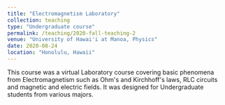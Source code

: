```yaml
---
title: "Electromagnetism Laboratory"
collection: teaching
type: "Undergraduate course"
permalink: /teaching/2020-fall-teaching-2
venue: "University of Hawai'i at Manoa, Physics"
date: 2020-08-24
location: "Honolulu, Hawaii"
---
```


This course was a virtual Laboratory course covering basic phenomena from Electromagnetism such as Ohm's and Kirchhoff's laws, RLC circuits and magnetic and electric fields. It was designed for Undergraduate students from various majors.   
